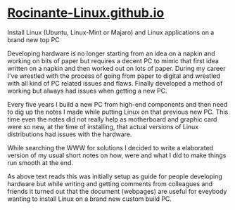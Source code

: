 # [Rocinante-Linux.github.io](https://zirconflex.github.io/Rocinante-Linux/)
Install Linux (Ubuntu, Linux-Mint or Majaro) and Linux applications on a brand new top PC

Developing hardware is no longer starting from an idea on a napkin and working on bits of paper but requires a decent PC to mimic that first idea written on a napkin and then worked out on lots of paper. During my career I've wrestled with the process of going from paper to digital and wrestled with all kind of PC related issues and flaws. Finally developed a method of working but always had issues when getting a new PC.

Every five years I build a new PC from high-end components and then need to dig up the notes I made while putting Linux on that previous new PC. This time even the notes did not really help as motherboard and graphic card were so new, at the time of installing, that actual versions of Linux distributions had issues with the hardware.

While searching the WWW for solutions I decided to write a elaborated version of my usual short notes on how, were and what I did to make things run smooth at the end.

As above text reads this was initially setup as guide for people developing hardware but while writing and getting comments from colleagues and friends it turned out that the document (webpages) are useful for eveybody wanting to install Linux on a brand new custom build PC.

